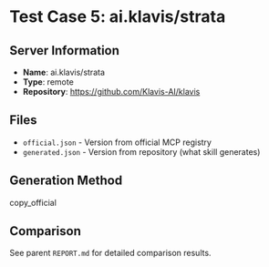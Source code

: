 # Test Case 5: ai.klavis/strata

## Server Information
- **Name**: ai.klavis/strata
- **Type**: remote
- **Repository**: https://github.com/Klavis-AI/klavis

## Files
- `official.json` - Version from official MCP registry
- `generated.json` - Version from repository (what skill generates)

## Generation Method
copy_official

## Comparison
See parent `REPORT.md` for detailed comparison results.
